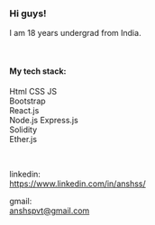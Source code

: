 ### Hi guys!
I am 18 years undergrad from India.

</br>

#### My tech stack:
Html
CSS
JS </br>
Bootstrap </br>
React.js </br>
Node.js
Express.js </br>
Solidity </br>
Ether.js </br>

</br>

linkedin: </br>
https://www.linkedin.com/in/anshss/

gmail: </br>
anshspvt@gmail.com
